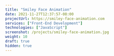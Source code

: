 ```yaml
---
title: "Smiley Face Animation"
date: 2021-11-27T12:37:57-08:00
projectUrl: https://smiley-face-animation.com
services: ["Front-End Development"]
technologies: ["JavaScript"]
screenshot: /projects/smiley-face-animation.jpg
weight: 10
draft: true
hidden: true
---
```

